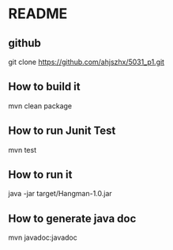 # README
## github 
git clone https://github.com/ahjszhx/5031_p1.git

## How to build it
mvn clean package

## How to run Junit Test
mvn test

## How to run it
java -jar target/Hangman-1.0.jar

## How to generate java doc
mvn javadoc:javadoc

